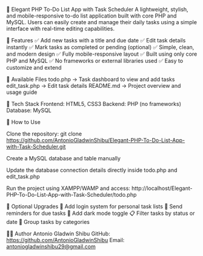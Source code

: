 🎯 Elegant PHP To-Do List App with Task Scheduler
A lightweight, stylish, and mobile-responsive to-do list application built with core PHP and MySQL. Users can easily create and manage their daily tasks using a simple interface with real-time editing capabilities.

📌 Features
✅ Add new tasks with a title and due date
✅ Edit task details instantly
✅ Mark tasks as completed or pending (optional)
✅ Simple, clean, and modern design
✅ Fully mobile-responsive layout
✅ Built using only core PHP and MySQL
✅ No frameworks or external libraries used
✅ Easy to customize and extend

📁 Available Files
todo.php → Task dashboard to view and add tasks
edit_task.php → Edit task details
README.md → Project overview and usage guide

🧰 Tech Stack
Frontend: HTML5, CSS3
Backend: PHP (no frameworks)
Database: MySQL

🚀 How to Use

Clone the repository:
git clone https://github.com/AntonioGladwinShibu/Elegant-PHP-To-Do-List-App-with-Task-Scheduler.git

Create a MySQL database and table manually

Update the database connection details directly inside todo.php and edit_task.php

Run the project using XAMPP/WAMP and access:
http://localhost/Elegant-PHP-To-Do-List-App-with-Task-Scheduler/todo.php

🧩 Optional Upgrades
🔐 Add login system for personal task lists
📧 Send reminders for due tasks
🎨 Add dark mode toggle
📋 Filter tasks by status or date
📁 Group tasks by categories

👨‍💻 Author
Antonio Gladwin Shibu
GitHub: https://github.com/AntonioGladwinShibu
Email: antoniogladwinshibu29@gmail.com
 
